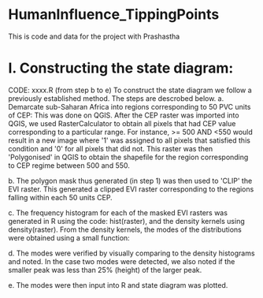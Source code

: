 # HumanInfluence_TippingPoints
This is code and data for the project with Prashastha

# I. Constructing the state diagram: 
CODE: xxxx.R (from step b to e)
To construct the state diagram we follow a previously established method. The steps are descrobed below.
  a. Demarcate sub-Saharan Africa into regions corresponding to 50 PVC units of CEP: This was done on QGIS. After the CEP raster was imported into QGIS, we used RasterCalculator to obtain all pixels that had CEP value corresponding to a particular range. For instance, <Raster> >= 500 AND <Raster> <550 
would result in a new image where '1' was assigned to all pixels that satisfied this condition and '0' for all pixels that did not. 
This raster was then 'Polygonised' in QGIS to obtain the shapefile for the region corresponding to CEP regime between 500 and 550.

  b. The polygon mask thus generated (in step 1) was then used to 'CLIP' the EVI raster. This generated a clipped EVI raster corresponding to the regions falling within each 50 units CEP. 

  c. The frequency histogram for each of the masked EVI rasters was generated in R using the code: hist(raster), and the density kernels using density(raster). From the density kernels, the modes of the distributions were obtained using a small function: 

  d. The modes were verified by visually comparing to the density histograms and noted. In the case two modes were detected, we also noted if the smaller peak was less than 25% (height) of the larger peak.

  e. The modes were then input into R and state diagram was plotted. 
  
